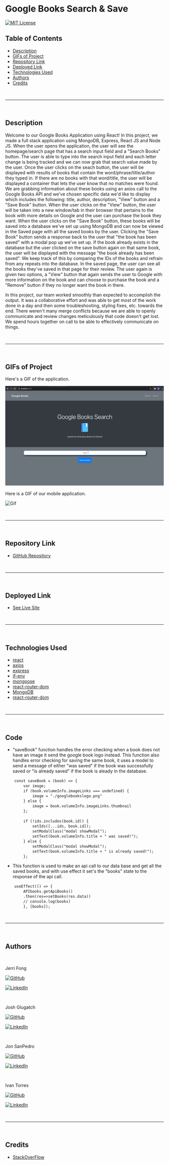 # Google Books Search & Save


[![MIT License](https://img.shields.io/badge/License-MIT-blue.svg)](https://www.mit.edu/~amini/LICENSE.md)

## Table of Contents
* [Description](#Description)
* [GIFs of Project](#gifs-of-project)
* [Repository Link](#repository-link)
* [Deployed Link](#deployed-link)
* [Technologies Used](#Technologies-Used)
* [Authors](#Authors)
* [Credits](#Credits)

<br>
<hr>
<br>


## Description 

Welcome to our Google Books Application using React! In this project, we made a full stack application using MongoDB, Express, React JS and Node JS. When the user opens the application, the user will see the homepage/search page that has a search input field and a "Search Books" button. The user is able to type into the search input field and each letter change is being tracked and we can now grab that search value made by the user. Once the user clicks on the seach button, the user will be displayed with results of books that contain the word/phrase/title/author they typed in. If there are no books with that word/title, the user will be displayed a container that lets the user know that no matches were found. We are grabbing information about these books using an axios call to the Google Books API and we've chosen specific data we'd like to display which includes the following: title, author, description, "View" button and a "Save Book" button. When the user clicks on the "View" button, the user will be taken into a new window/tab in their browser that pertains to the book with more details on Google and the user can purchase the book they want. When the user clicks on the "Save Book" button, these books will be saved into a database we've set up using MongoDB and can now be viewed in the Saved page with all the saved books by the user. Clicking the "Save Book" button sends a response back to the user that "the book has been saved" with a modal pop up we've set up. If the book already exists in the database but the user clicked on the save button again on that same book, the user will be displayed with the message "the book already has been saved". We keep track of this by comparing the IDs of the books and refrain from any repeats into the database. In the saved page, the user can see all the books they've saved in that page for their review. The user again is given two options, a "View" button that again sends the user to Google with more information on the book and can choose to purchase the book and a "Remove" button if they no longer want the book in there. 


In this project, our team worked smoothly than expected to accomplish the output. It was a collaborative effort and was able to get most of the work done in a day and then some troubleshooting, styling fixes, etc. towards the end. There weren't many merge conflicts because we are able to openly communicate and review changes meticulously that code doesn't get lost. We spend hours together on call to be able to effectively communicate on things.

<br>
<hr>
<br>

## GIFs of Project

Here's a GIF of the application.

![Gif](./assets/booksGif2.gif)

Here is a GIF of our mobile application. 

![Gif](./assets/mobilegoogle.gif)

<br>
<hr>
<br>

## Repository Link
* [GitHub Repository](https://github.com/janessaref/google-books-search)

<br>
<hr>
<br>

## Deployed Link
* [See Live Site](https://googlelibrary-search.herokuapp.com/)

<br>
<hr>
<br>

## Technologies Used
* [react](https://reactjs.org/)
* [axios](https://www.npmjs.com/package/axios)
* [express](https://www.npmjs.com/package/express)
* [if-env](https://www.npmjs.com/package/if-env)
* [mongoose](https://mongoosejs.com/)
* [react-router-dom](https://reactrouter.com/)
* [MongoDB](https://www.mongodb.com/)
* [react-router-dom](https://nodejs.org/en/)

<br>
<hr>
<br>


## Code
* "saveBook" function handles the error checking when a book does not have an image it send the google book logo instead. This function also handles error checking for saving the same book, it uses a model to send a message of either "was saved" if the book was successfully saved or "is already saved" if the book is aleady in the database. 
```
    const saveBook = (book) => {
        var image;
        if (book.volumeInfo.imageLinks === undefined) {
            image = "./googlebookslogo.png"
        } else {
            image = book.volumeInfo.imageLinks.thumbnail
        };
    
        if (!ids.includes(book.id)) {
            setIds([...ids, book.id]);
            setModalClass("modal showModal");
            setText(book.volumeInfo.title + " was saved!");
        } else {
            setModalClass("modal showModal");
            setText(book.volumeInfo.title + " is already saved!");
        };
```

* This function is used to make an api call to our data base and get all the saved books, and with use effect it set's the "books" state to the response of the api call. 
```
    useEffect(() => {
        APIbooks.getApiBooks()
        .then(res=>setBooks(res.data))
        // console.log(books)
        }, [books]);
```

<br>
<hr>
<br>

## Authors 
<br>

Jerri Fong
<br>

[![GitHub](https://img.shields.io/badge/github-%23100000.svg?&style=for-the-badge&logo=github&logoColor=white)](https://github.com/janessaref)
<br>

[![LinkedIn](https://img.shields.io/badge/linkedin-%230077B5.svg?&style=for-the-badge&logo=linkedin&logoColor=white)](https://linkedin.com/in/janessafong)

<br>

Josh Glugatch
<br>

[![GitHub](https://img.shields.io/badge/github-%23100000.svg?&style=for-the-badge&logo=github&logoColor=white)](https://github.com/joshglugatch)
<br>

[![LinkedIn](https://img.shields.io/badge/linkedin-%230077B5.svg?&style=for-the-badge&logo=linkedin&logoColor=white)](www.linkedin.com/in/joshua-glugatch)

<br>

Jon SanPedro
<br>

[![GitHub](https://img.shields.io/badge/github-%23100000.svg?&style=for-the-badge&logo=github&logoColor=white)](https://github.com/jsp117)
<br>

[![LinkedIn](https://img.shields.io/badge/linkedin-%230077B5.svg?&style=for-the-badge&logo=linkedin&logoColor=white)](https://www.linkedin.com/in/jonathansanpedro/)

<br>

Ivan Torres
<br>

[![GitHub](https://img.shields.io/badge/github-%23100000.svg?&style=for-the-badge&logo=github&logoColor=white)](https://github.com/IvanTorresMia)
<br>

[![LinkedIn](https://img.shields.io/badge/linkedin-%230077B5.svg?&style=for-the-badge&logo=linkedin&logoColor=white)](www.linkedin.com/in/ivan-torres-0828931b2)

<br>
<hr>
<br>

## Credits
* [StackOverFlow](https://stackoverflow.com/)

